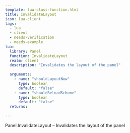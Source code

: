 ```yaml
---
template: lua-class-function.html
title: InvalidateLayout
icon: lua-client
tags:
  - lua
  - client
  - needs-verification
  - needs-example
lua:
  library: Panel
  function: InvalidateLayout
  realm: client
  description: "Invalidates the layout of the panel"
  
  arguments:
    - name: "shouldLayoutNow"
      type: boolean
      default: "false"
    - name: "shouldReloadScheme"
      type: boolean
      default: "false"
  returns:
    
---
```


<div class="lua__search__keywords">
Panel:InvalidateLayout &#x2013; Invalidates the layout of the panel
</div>
